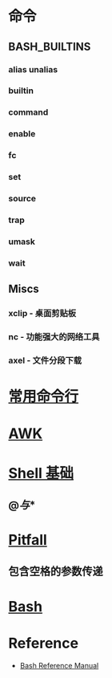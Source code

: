 # 命令
## BASH_BUILTINS
### alias unalias
### builtin
### command
### enable
### fc
### set
### source
### trap
### umask
### wait

## Miscs
### xclip - 桌面剪贴板
### nc - 功能强大的网络工具
### axel - 文件分段下载

# [常用命令行](chapters/CMD_Line.md)

# [AWK](chapters/AWK.md)

# [Shell 基础](chapters/Basis.md)
## $@与$*

# [Pitfall](chapters/Pitfall.md)
## 包含空格的参数传递

# [Bash](chapters/Bash.md)

# Reference
* [Bash Reference Manual](http://www.gnu.org/software/bash/manual/bash.html)
